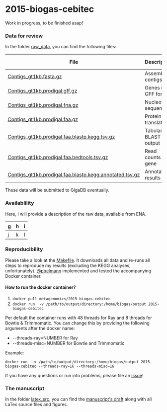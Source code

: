 # 2015-biogas-cebitec

Work in progress, to be finished asap!

### Data for review

In the folder [raw_data](raw_data), you can find the following files:

File | Description | Analysis step
--- | --- | ---
[Contigs_gt1kb.fasta.gz](raw_data/Contigs_gt1kb.fasta.gz) | Assembled contigs | RayMeta assembly
[Contigs_gt1kb.prodigal.gff.gz](raw_data/Contigs_gt1kb.prodigal.gff.gz) | Genes in GFF format | Gene prediction
[Contigs_gt1kb.prodigal.fna.gz](raw_data/Contigs_gt1kb.prodigal.fna.gz) | Nucleotide sequences | Gene prediction
[Contigs_gt1kb.prodigal.faa.gz](raw_data/Contigs_gt1kb.prodigal.faa.gz) | Protein translations | Gene prediction
[Contigs_gt1kb.prodigal.faa.blastp.kegg.tsv.gz](raw_data/Contigs_gt1kb.prodigal.faa.blastp.kegg.tsv.gz) | Tabular BLAST output | BLASTP vs. KEGG
[Contigs_gt1kb.prodigal.faa.bedtools.tsv.gz](raw_data/Contigs_gt1kb.prodigal.faa.bedtools.tsv.gz) | Read counts per gene | BEDTools multicov
[Contigs_gt1kb.prodigal.faa.blastp.kegg.annotated.tsv.gz](raw_data/Contigs_gt1kb.prodigal.faa.blastp.kegg.annotated.tsv.gz) | Annotated results | Custom: [annotate.pl](annotate.pl)

These data will be submitted to GigaDB eventually.

### Availablility

Here, I will provide a description of the raw data, available from ENA.

g | h | i
--- | --- | ---
j | k | l

### Reproducibility

Please take a look at the [Makefile](Makefile). It downloads all data and re-runs all steps to reproduce my results (excluding the KEGG analyses, unfortunately). [@pbelmann](https://github.com/pbelmann) implemented and tested the accompanying Docker container.

#### How to run the docker container?

1. `docker pull metagenomics/2015-biogas-cebitec`
2. `docker run  -v /path/to/output/directory:/home/biogas/output 2015-biogas-cebitec`
     
Per default the container runs with 48 threads for Ray and 8 threads for Bowtie & Trimmomatic. You can change this by providing the following arguments after the docker name:
   
   * --threads-ray=NUMBER for Ray
   * --threads-misc=NUMBER for Bowtie and Trimmomatic

Example:

`docker run  -v /path/to/output/directory:/home/biogas/output 2015-biogas-cebitec --threads-ray=16 --threads-misc=16`

If you have any questions or run into problems, please file an [issue](https://github.com/abremges/2015-biogas-cebitec/issues)!

### The manuscript

In the folder [latex_src](latex_src), you can find the [manuscript's draft](latex_src/bremges_gigascience_2015.pdf) along with all LaTex source files and figures.
